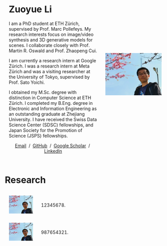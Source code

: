<table style="width:100%;border:0px;border-spacing:0px;border-collapse:separate;margin-right:auto;margin-left:auto;">
<tbody><tr style="padding:0px">
  <td style="padding:2.5%;width:60%;vertical-align:middle">
    <h1>
      Zuoyue Li
    </h1>
    <p>
      I am a PhD student at ETH Zürich, supervised by Prof. Marc Pollefeys. 
      My research interests focus on image/video synthesis and 3D generative models for scenes. 
      I collaborate closely with Prof. Martin R. Oswald and Prof. Zhaopeng Cui.
    </p>
    <p>
      I am currently a research intern at Google Zürich.
      I was a research intern at Meta Zürich and was a visiting researcher at the University of Tokyo, supervised by Prof. Sato Yoichi.
    </p>
    <p>
      I obtained my M.Sc. degree with distinction in Computer Science at ETH Zürich. 
      I completed my B.Eng. degree in Electronic and Information Engineering as an outstanding graduate at Zhejiang University. 
      I have received the Swiss Data Science Center (SDSC) fellowships, and Japan Society for the Promotion of Science (JSPS) fellowships.
    </p>
    <p style="text-align:center">
      <a target="_blank" href="mailto:li.zuoyue@inf.ethz.ch"> Email</a> &nbsp;/&nbsp;
      <a href="https://github.com/lizuoyue">GitHub</a> &nbsp;/&nbsp;
      <a href="https://scholar.google.com/citations?user=UPH0tNgAAAAJ">Google Scholar</a> &nbsp;/&nbsp;
      <a href="https://www.linkedin.com/in/lizuoyue"> LinkedIn </a>
    </p>
  </td>
  <td style="padding:2.5%;width:40%;max-width:40%">
    <img style="width:100%;max-width:100%" alt="profile photo" src="assets/zuoyue.jpg">
  </td>
</tr>
</tbody>
</table>

<!--with Dr. Kripasindhu Sarkar and Dr. Thabo Beeler.-->
<!--with Dr. Manuel López Antequera and Dr. Yubin Kuang.-->
<!--with a master's thesis supervised by Prof. Thomas Hoffman.-->

# Research

<table style="width:100%;border:0px;border-spacing:0px;border-collapse:separate;margin-right:auto;margin-left:auto;">
<tbody><tr style="padding:0px">
  <tr>
    <td style="padding:2.5%;width:20%;vertical-align:middle">
      <img style="width:100%;max-width:100%" alt="profile photo" src="assets/zuoyue.jpg">
    </td>
    <td style="padding:2.5%;width:80%;max-width:80%">
      <p>12345678.</p>
    </td>
  </tr>
  <tr>
    <td style="padding:2.5%;width:20%;vertical-align:middle">
      <img style="width:100%;max-width:100%" alt="profile photo" src="assets/zuoyue.jpg">
    </td>
    <td style="padding:2.5%;width:80%;max-width:80%">
      <p>987654321.</p>
    </td>
  </tr>
</tr>
</tbody>
</table>

